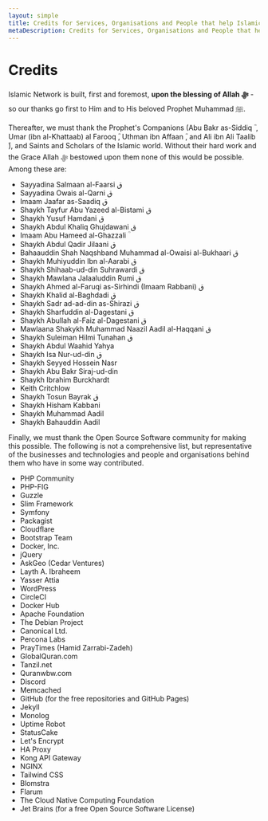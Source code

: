 ```yaml
---
layout: simple
title: Credits for Services, Organisations and People that help Islamic Network
metaDescription: Credits for Services, Organisations and People that help Islamic Network
---
```


# Credits

Islamic Network is built, first and foremost, **upon the blessing of Allah &#65019;** - so our thanks go 
first to Him and to His beloved Prophet Muhammad &#65018;.

Thereafter, we must thank the Prophet's Companions (Abu Bakr as-Siddiq &#1555;
, Umar (ibn al-Khattaab) al Farooq &#1555;, Uthman ibn Affaan &#1555;, and Ali ibn Ali Taalib &#1555;), and
Saints and Scholars of the Islamic world. Without their hard work and the Grace Allah &#65019; bestowed
upon them none of this would be possible. Among these are:

* Sayyadina Salmaan al-Faarsi ق
* Sayyadina Owais al-Qarni ق
* Imaam Jaafar as-Saadiq ق
* Shaykh Tayfur Abu Yazeed al-Bistami ق
* Shaykh Yusuf Hamdani ق
* Shaykh Abdul Khaliq Ghujdawani ق
* Imaam Abu Hameed al-Ghazzali &#1554;
* Shaykh Abdul Qadir Jilaani ق
* Bahaauddin Shah Naqshband Muhammad al-Owaisi al-Bukhaari ق
* Shaykh Muhiyuddin Ibn al-Aarabi ق
* Shaykh Shihaab-ud-din Suhrawardi ق
* Shaykh Mawlana Jalaaluddin Rumi ق
* Shaykh Ahmed al-Faruqi as-Sirhindi (Imaam Rabbani) ق
* Shaykh Khalid al-Baghdadi ق
* Shaykh Sadr ad-ad-din as-Shirazi ق
* Shaykh Sharfuddin al-Dagestani ق
* Shaykh Abullah al-Faiz al-Dagestani ق
* Mawlaana Shakykh Muhammad Naazil Aadil al-Haqqani ق
* Shaykh Suleiman Hilmi Tunahan ق
* Shaykh Abdul Waahid Yahya 
* Shaykh Isa Nur-ud-din ق
* Shaykh Seyyed Hossein Nasr
* Shaykh Abu Bakr Siraj-ud-din
* Shaykh Ibrahim Burckhardt
* Keith Critchlow
* Shaykh Tosun Bayrak ق
* Shaykh Hisham Kabbani
* Shaykh Muhammad Aadil
* Shaykh Bahauddin Aadil

Finally, we must thank the Open Source Software community for making this possible. The 
following is not a comprehensive list, but representative of the businesses and technologies and people and 
organisations behind them who have in some way contributed.

* PHP Community
* PHP-FIG
* Guzzle
* Slim Framework
* Symfony
* Packagist
* Cloudflare
* Bootstrap Team
* Docker, Inc.
* jQuery
* AskGeo (Cedar Ventures)
* Layth A. Ibraheem
* Yasser Attia
* WordPress
* CircleCI
* Docker Hub
* Apache Foundation
* The Debian Project
* Canonical Ltd.
* Percona Labs
* PrayTimes (Hamid Zarrabi-Zadeh)
* GlobalQuran.com
* Tanzil.net
* Quranwbw.com
* Discord
* Memcached
* GitHub (for the free repositories and GitHub Pages)
* Jekyll
* Monolog
* Uptime Robot
* StatusCake
* Let's Encrypt
* HA Proxy
* Kong API Gateway
* NGINX
* Tailwind CSS
* Blomstra
* Flarum
* The Cloud Native Computing Foundation
* Jet Brains (for a free Open Source Software License)



